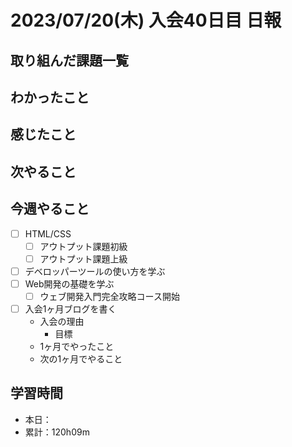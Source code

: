# 2023/07/20(木) 入会40日目 日報

## 取り組んだ課題一覧

## わかったこと

## 感じたこと  

## 次やること

## 今週やること

- [ ] HTML/CSS
  - [ ] アウトプット課題初級
  - [ ] アウトプット課題上級
- [ ] デベロッパーツールの使い方を学ぶ
- [ ] Web開発の基礎を学ぶ
  - [ ] ウェブ開発入門完全攻略コース開始
- [ ] 入会1ヶ月ブログを書く
  - 入会の理由
    - 目標
  - 1ヶ月でやったこと
  - 次の1ヶ月でやること

## 学習時間

- 本日：
- 累計：120h09m
